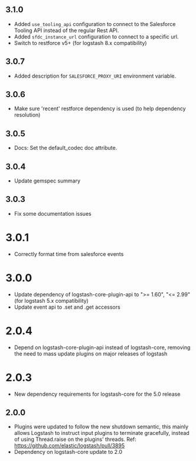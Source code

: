 ## 3.1.0
  - Added `use_tooling_api` configuration to connect to the Salesforce Tooling API instead of the regular Rest API.
  - Added `sfdc_instance_url` configuration to connect to a specific url.
  - Switch to restforce v5+ (for logstash 8.x compatibility)

## 3.0.7
  - Added description for `SALESFORCE_PROXY_URI` environment variable.

## 3.0.6
  - Make sure 'recent' restforce dependency is used (to help dependency resolution)

## 3.0.5
  - Docs: Set the default_codec doc attribute.

## 3.0.4
  - Update gemspec summary

## 3.0.3
  - Fix some documentation issues

# 3.0.1
  - Correctly format time from salesforce events

# 3.0.0
  - Update dependency of logstash-core-plugin-api to ">= 1.60", "<= 2.99" (for logstash 5.x compatibility)
  - Update event api to .set and .get accessors

# 2.0.4
  - Depend on logstash-core-plugin-api instead of logstash-core, removing the need to mass update plugins on major releases of logstash

# 2.0.3
  - New dependency requirements for logstash-core for the 5.0 release

## 2.0.0
 - Plugins were updated to follow the new shutdown semantic, this mainly allows Logstash to instruct input plugins to terminate gracefully,
   instead of using Thread.raise on the plugins' threads. Ref: https://github.com/elastic/logstash/pull/3895
 - Dependency on logstash-core update to 2.0
